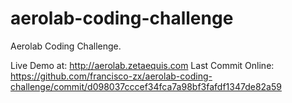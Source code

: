 # aerolab-coding-challenge
Aerolab Coding Challenge.


Live Demo at: http://aerolab.zetaequis.com
Last Commit Online: https://github.com/francisco-zx/aerolab-coding-challenge/commit/d098037cccef34fca7a98bf3fafdf1347de82a59  

